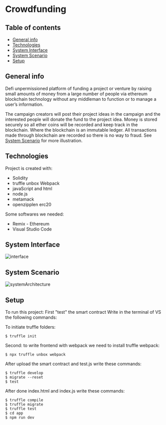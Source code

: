 # Crowdfunding 

## Table of contents
* [General info](#general-info)
* [Technologies](#technologies)
* [System Interface](#system-interface)
* [System Scenario](#System-Scenario)
* [Setup](#setup)

## General info
Defi unpermissioned platform of funding a project or venture by raising small amounts of money from a large number of people via ethereum blockchain technology without any middleman to function or to manage a user’s information.

The campaign creators will post their project ideas in the campaign and the interested people will donate the fund to the project idea. Money is stored securely so all ether coins will be recorded and keep track in the blockchain. Where the blockchain is an immutable ledger. All transactions made through blockchain are recorded so there is no way to fraud. See  [System Scenario](#System-Scenario) for more illustration.
	
## Technologies
Project is created with:
* Solidity 
* truffle unbox Webpack
* javaScript and html
* node.js
* metamack
* openzipplen erc20

Some softwares we needed:
* Remix - Ethereum
* Visual Studio Code

## System Interface
![interface](https://user-images.githubusercontent.com/46450491/115473031-a2a28300-a243-11eb-8e31-c0bf99a0d42f.jpg)



## System Scenario
![systemArchitecture](https://user-images.githubusercontent.com/46450491/115472707-14c69800-a243-11eb-8289-f3a833f263fa.png)

	
## Setup
To run this project:
First "test" the smart contract
Write in the terminal of VS the following commands:

To initiate  truffle folders:
```
$ truffle init
```
Second: to write frontend  with webpack we need to install truffle webpack:
```
$ npx truffle unbox webpack
```
After upload the smart contract and test.js write these  commands:
```
$ truffle develop
$ migrate --reset
$ test
```
After done index.html and index.js write these  commands:
```
$ truffle compile
$ truffle migrate
$ truffle test
$ cd app
$ npm run dev
```
